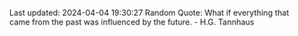 Last updated: 2024-04-04 19:30:27
Random Quote: What if everything that came from the past was influenced by the future. - H.G. Tannhaus